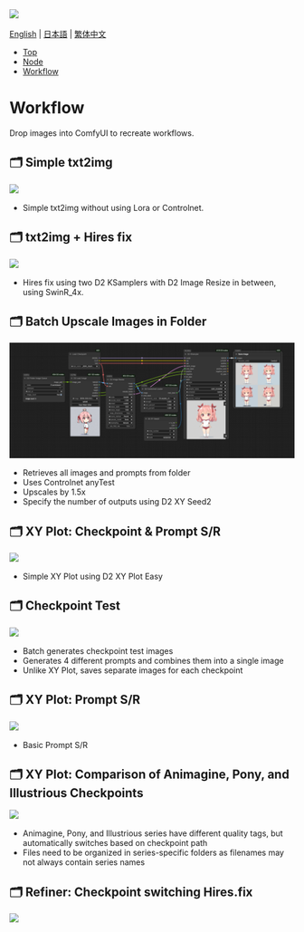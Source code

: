 <img src="../img/title.jpg" style="max-width:100%">



<a href="../en/index.md">English</a> | <a href="../ja/index.md">日本語</a> | <a href="../zh/index.md">繁体中文</a>

- <a href="index.md">Top</a>
- <a href="node.md">Node</a>
- <a href="workflow.md">Workflow</a>



# Workflow

Drop images into ComfyUI to recreate workflows.


## :card_index_dividers: Simple txt2img

<a href="../../workflow/simple_t2i_20241218.png"><img src="../../workflow/simple_t2i_20241218.png"></a>

- Simple txt2img without using Lora or Controlnet.


## :card_index_dividers: txt2img + Hires fix

<a href="../../workflow/hiresfix_20241218.png"><img src="../../workflow/hiresfix_20241218.png"></a>

- Hires fix using two D2 KSamplers with D2 Image Resize in between, using SwinR_4x.


## :card_index_dividers: Batch Upscale Images in Folder

<a href="../../workflow/folder_image_queue_upscale_20250120.png"><img src="../../workflow/folder_image_queue_upscale_20250120.png"></a>

- Retrieves all images and prompts from folder
- Uses Controlnet anyTest
- Upscales by 1.5x
- Specify the number of outputs using D2 XY Seed2

## :card_index_dividers: XY Plot: Checkpoint & Prompt S/R

<a href="../../workflow/xy_easy_20241214.png"><img src="../../workflow/xy_easy_20241214.png"></a>

- Simple XY Plot using D2 XY Plot Easy


## :card_index_dividers: Checkpoint Test

<a href="../../workflow/checkpoint_test_20241218.png"><img src="../../workflow/checkpoint_test_20241218.png"></a>

- Batch generates checkpoint test images
- Generates 4 different prompts and combines them into a single image
- Unlike XY Plot, saves separate images for each checkpoint


## :card_index_dividers: XY Plot: Prompt S/R

<a href="../../workflow/xy_prompt_sr_20241218.png"><img src="../../workflow/xy_prompt_sr_20241218.png"></a>

- Basic Prompt S/R


## :card_index_dividers: XY Plot: Comparison of Animagine, Pony, and Illustrious Checkpoints

<a href="../../workflow/xy_checkpint_20241119.png"><img src="../../workflow/xy_checkpint_20241119.png"></a>

- Animagine, Pony, and Illustrious series have different quality tags, but automatically switches based on checkpoint path
- Files need to be organized in series-specific folders as filenames may not always contain series names


## :card_index_dividers: Refiner: Checkpoint switching Hires.fix

<a href="../../workflow/Refiner_20241218.png"><img src="../../workflow/Refiner_20241218.png"></a>